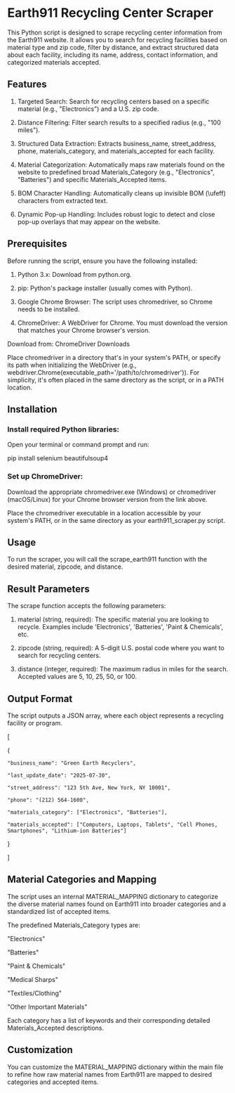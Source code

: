 # Earth911 Recycling Center Scraper

This Python script is designed to scrape recycling center information from the Earth911 website. It allows you to search for recycling facilities based on material type and zip code, filter by distance, and extract structured data about each facility, including its name, address, contact information, and categorized materials accepted.

## Features

1. Targeted Search: Search for recycling centers based on a specific material (e.g., "Electronics") and a U.S. zip code.

2. Distance Filtering: Filter search results to a specified radius (e.g., "100 miles").

3. Structured Data Extraction: Extracts business_name, street_address, phone, materials_category, and materials_accepted for each facility.

4. Material Categorization: Automatically maps raw materials found on the website to predefined broad Materials_Category (e.g., "Electronics", "Batteries") and specific Materials_Accepted items.

5. BOM Character Handling: Automatically cleans up invisible BOM (\ufeff) characters from extracted text.

6. Dynamic Pop-up Handling: Includes robust logic to detect and close pop-up overlays that may appear on the website.

## Prerequisites

Before running the script, ensure you have the following installed:

1. Python 3.x: Download from python.org.

2. pip: Python's package installer (usually comes with Python).

3. Google Chrome Browser: The script uses chromedriver, so Chrome needs to be installed.

4. ChromeDriver: A WebDriver for Chrome. You must download the version that matches your Chrome browser's version.

Download from: ChromeDriver Downloads

Place chromedriver in a directory that's in your system's PATH, or specify its path when initializing the WebDriver (e.g., webdriver.Chrome(executable_path='/path/to/chromedriver')). For simplicity, it's often placed in the same directory as the script, or in a PATH location.

## Installation

### Install required Python libraries:

Open your terminal or command prompt and run:

pip install selenium beautifulsoup4

### Set up ChromeDriver:

Download the appropriate chromedriver.exe (Windows) or chromedriver (macOS/Linux) for your Chrome browser version from the link above.

Place the chromedriver executable in a location accessible by your system's PATH, or in the same directory as your earth911_scraper.py script.

## Usage

To run the scraper, you will call the scrape_earth911 function with the desired material, zipcode, and distance.

## Result Parameters

The scrape function accepts the following parameters:

1. material (string, required): The specific material you are looking to recycle. Examples include 'Electronics', 'Batteries', 'Paint & Chemicals', etc.

2. zipcode (string, required): A 5-digit U.S. postal code where you want to search for recycling centers.

3. distance (integer, required): The maximum radius in miles for the search. Accepted values are 5, 10, 25, 50, or 100.

## Output Format

The script outputs a JSON array, where each object represents a recycling facility or program.

[

  {
  
    "business_name": "Green Earth Recyclers",
    
    "last_update_date": "2025-07-30",
    
    "street_address": "123 5th Ave, New York, NY 10001",
    
    "phone": "(212) 564-1600",
    
    "materials_category": ["Electronics", "Batteries"],
    
    "materials_accepted": ["Computers, Laptops, Tablets", "Cell Phones, Smartphones", "Lithium-ion Batteries"]
    
  }
  
]

## Material Categories and Mapping

The script uses an internal MATERIAL_MAPPING dictionary to categorize the diverse material names found on Earth911 into broader categories and a standardized list of accepted items.

The predefined Materials_Category types are:

"Electronics"

"Batteries"

"Paint & Chemicals"

"Medical Sharps"

"Textiles/Clothing"

"Other Important Materials"

Each category has a list of keywords and their corresponding detailed Materials_Accepted descriptions.

## Customization

You can customize the MATERIAL_MAPPING dictionary within the main file to refine how raw material names from Earth911 are mapped to desired categories and accepted items. 
